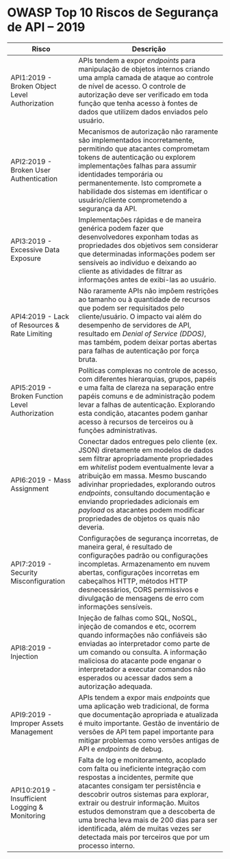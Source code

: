 OWASP Top 10 Riscos de Segurança de API – 2019
==============================================

| Risco | Descrição |
| ---- | ----------- |
| API1:2019 - Broken Object Level Authorization | APIs tendem a expor *endpoints* para manipulação de objetos internos criando uma ampla camada de ataque ao controle de nível de acesso. O controle de autorização deve ser verificado em toda função que tenha acesso à fontes de dados que utilizem dados enviados pelo usuário. |
| API2:2019 - Broken User Authentication | Mecanismos de autorização não raramente são implementados incorretamente, permitindo que atacantes comprometam tokens de autenticação ou explorem implementações falhas para assumir identidades temporária ou permanentemente. Isto compromete a habilidade dos sistemas em identificar o usuário/cliente comprometendo a segurança da API. |
| API3:2019 - Excessive Data Exposure | Implementações rápidas e de maneira genérica podem fazer que desenvolvedores exponham todas as propriedades dos objetivos sem considerar que determinadas informações podem ser sensíveis ao indivíduo e deixando ao cliente as atividades de filtrar as informações antes de exibi-las ao usuário. |
| API4:2019 - Lack of Resources & Rate Limiting | Não raramente APIs não impõem restrições ao tamanho ou à quantidade de recursos que podem ser requisitados pelo cliente/usuário. O impacto vai além do desempenho de servidores de API, resultado em *Denial of Service (DDOS)*, mas também, podem deixar portas abertas para falhas de autenticação por força bruta. |
| API5:2019 - Broken Function Level Authorization | Políticas complexas no controle de acesso, com diferentes hierarquias, grupos, papéis e uma falta de clareza na separação entre papéis comuns e de administração podem levar a falhas de autenticação. Explorando esta condição, atacantes podem ganhar acesso à recursos de terceiros ou à funções administrativas. |
| API6:2019 - Mass Assignment | Conectar dados entregues pelo cliente (ex. JSON) diretamente em modelos de dados sem filtrar apropriadamente propriedades em *whitelist* podem eventualmente levar a atribuição em massa. Mesmo buscando adivinhar propriedades, explorando outros *endpoints*, consultando documentação e enviando propriedades adicionais em *payload* os atacantes podem modificar propriedades de objetos os quais não deveria. |
| API7:2019 - Security Misconfiguration | Configurações de segurança incorretas, de maneira geral, é resultado de configurações padrão ou configurações incompletas. Armazenamento em nuvem abertas, configurações incorretas em cabeçalhos HTTP, métodos HTTP desnecessários, CORS permissivos e divulgação de mensagens de erro com informações sensíveis. |
| API8:2019 - Injection | Injeção de falhas como SQL, NoSQL, injeção de comandos e etc, ocorrem quando informações não confiáveis são enviadas ao interpretador como parte de um comando ou consulta. A informação maliciosa do atacante pode enganar o interpretador a executar comandos não esperados ou acessar dados sem a autorização adequada. |
| API9:2019 - Improper Assets Management | APIs tendem a expor mais *endpoints* que uma aplicação web tradicional, de forma que documentação apropriada e atualizada é muito importante. Gestão de inventário de versões de API tem papel importante para mitigar problemas como versões antigas de API e *endpoints* de debug. |
| API10:2019 - Insufficient Logging & Monitoring | Falta de log e monitoramento, acoplado com falta ou ineficiente integração com respostas a incidentes, permite que atacantes consigam ter persistência e descobrir outros sistemas para explorar, extrair ou destruir informação. Muitos estudos demonstram que a descoberta de uma brecha leva mais de 200 dias para ser identificada, além de muitas vezes ser detectada mais por terceiros que por um processo interno. |
